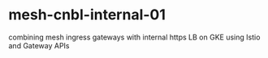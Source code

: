 # mesh-cnbl-internal-01
combining mesh ingress gateways with internal https LB on GKE using Istio and Gateway APIs
